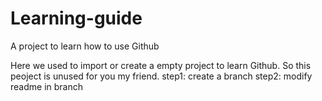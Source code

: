 # Learning-guide
A project to learn how to use Github

Here we used to import or create a empty project to learn Github. So this peoject is unused for you my friend.
  step1: create a branch
  step2: modify readme in branch
